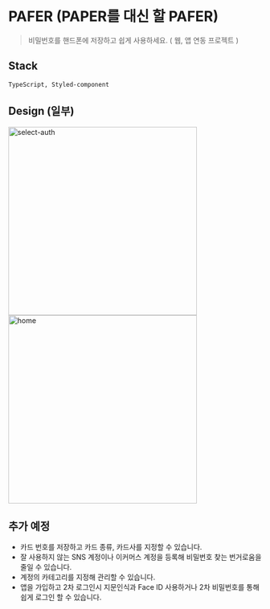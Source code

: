 # PAFER (PAPER를 대신 할 PAFER)

> 비밀번호를 핸드폰에 저장하고 쉽게 사용하세요. ( 웹, 앱 연동 프로젝트 ) 

## Stack

```
TypeScript, Styled-component
```

## Design (일부)
<img src="https://user-images.githubusercontent.com/46347578/168472387-21340b29-c278-4248-a870-459e155154d4.png" width="375" alt="select-auth">
<img src="https://user-images.githubusercontent.com/46347578/168472250-90365b22-a4ae-4adf-a661-7464c42cfef9.png" width="375" alt="home">

## 추가 예정
- 카드 번호를 저장하고 카드 종류, 카드사를 지정할 수 있습니다.
- 잘 사용하지 않는 SNS 계정이나 이커머스 계정을 등록해 비밀번호 찾는 번거로움을 줄일 수 있습니다.
- 계정의 카테고리를 지정해 관리할 수 있습니다.
- 앱을 가입하고 2차 로그인시 지문인식과 Face ID 사용하거나 2차 비밀번호를 통해 쉽게 로그인 할 수 있습니다.